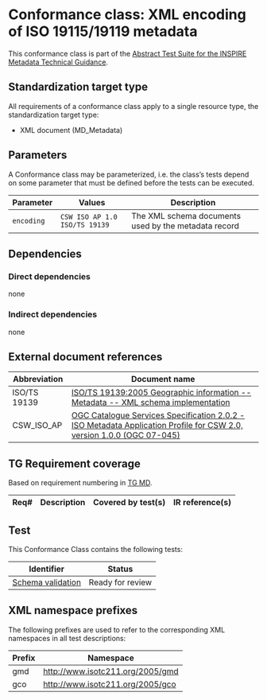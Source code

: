 # Conformance class: XML encoding of ISO 19115/19119 metadata

This conformance class is part of the [Abstract Test Suite for the INSPIRE Metadata Technical Guidance](http://inspire.ec.europa.eu/id/ats/metadata/1.3).

## Standardization target type

All requirements of a conformance class apply to a single resource type, the standardization target type:

* XML document (MD_Metadata)

## Parameters

A Conformance class may be parameterized, i.e. the class’s tests depend on some parameter that must be defined before the tests can be executed.
 
| Parameter | Values | Description |
| --------- | ------ | ----------- |
| `encoding` | `CSW ISO AP 1.0` `ISO/TS 19139` | The XML schema documents used by the metadata record | 

## Dependencies

### Direct dependencies

none

### Indirect dependencies

none
 
## External document references

| Abbreviation | Document name                       |
| ------------ | ----------------------------------- |
| ISO/TS 19139 <a name="ref_ISO_TS_19139"></a> | [ISO/TS 19139:2005 Geographic information -- Metadata -- XML schema implementation](http://www.iso.org/iso/catalogue_detail.htm?csnumber=32557)
| CSW_ISO_AP <a name="ref_CSW_ISO_AP"></a> | [OGC Catalogue Services Specification 2.0.2 - ISO Metadata Application Profile for CSW 2.0, version 1.0.0 (OGC 07-045)](http://portal.opengeospatial.org/files/?artifact_id=21460)

## TG Requirement coverage

Based on requirement numbering in [TG MD](#ref_TG_MD).

| Req#   | Description                          | Covered by test(s)                 | IR reference(s)                  |
| ------ | ------------------------------------ | ---------------------------------- | -------------------------------- |

## Test

This Conformance Class contains the following tests:

| Identifier                                                        | Status   |
| ----------------------------------------------------------------- | -------- |
| [Schema validation](http://inspire.ec.europa.eu/id/ats/metadata/1.3/xml-encoding/schema-validation)  	                          | Ready for review  |

## XML namespace prefixes <a name="namespaces"></a>

The following prefixes are used to refer to the corresponding XML namespaces in all test descriptions:

Prefix     | Namespace
---------- | -------------------------------------------------
gmd        | http://www.isotc211.org/2005/gmd
gco        | http://www.isotc211.org/2005/gco
